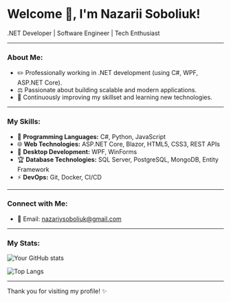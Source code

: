 # Welcome 👋, I'm Nazarii Soboliuk!

.NET Developer | Software Engineer | Tech Enthusiast

---

### About Me:
- ✏️ Professionally working in .NET development (using C#, WPF, ASP.NET Core).
- ⚖️ Passionate about building scalable and modern applications.
- 🔧 Continuously improving my skillset and learning new technologies.

---

### My Skills:
- 🔧 **Programming Languages:** C#, Python, JavaScript
- 🌐 **Web Technologies:** ASP.NET Core, Blazor, HTML5, CSS3, REST APIs
- 🌄 **Desktop Development:** WPF, WinForms
- 🏆 **Database Technologies:** SQL Server, PostgreSQL, MongoDB, Entity Framework
- ⚡ **DevOps:** Git, Docker, CI/CD

---

### Connect with Me:
- 📧 Email: nazariysoboliuk@gmail.com

---

### My Stats:
![Your GitHub stats](https://github-readme-stats.vercel.app/api?username=Nryyy&show_icons=true&theme=radical)

![Top Langs](https://github-readme-stats.vercel.app/api/top-langs/?username=Nryyy&layout=compact&theme=radical)

---

Thank you for visiting my profile! ✨
